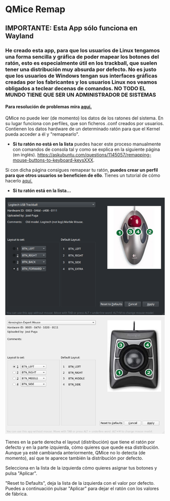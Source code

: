 # QMice Remap

## IMPORTANTE: Esta App sólo funciona en Wayland

### He creado esta app, para que los usuarios de Linux tengamos una forma sencilla y gráfica de poder mapear los botones del ratón, esto es especialmente útil en los trackball, que suelen tener una distribución muy absurda por defecto. No es justo que los usuarios de Windows tengan sus interfaces gráficas creadas por los fabricantes y los usuarios Linux nos veamos obligados a teclear decenas de comandos. NO TODO EL MUNDO TIENE QUE SER UN ADMINISTRADOR DE SISTEMAS

#### Para resolución de problemas mira [aquí.](./troubleshooting-ES.md)

QMice no puede leer (de momento) los datos de los ratones del sistema. En su lugar funciona con perfiles, que son ficheros .conf creados por usuarios. Contienen los datos hardware de un determinado ratón para que el Kernel pueda acceder a él y "remapearlo".

- **Si tu ratón no está en la lista** puedes hacer este proceso manualmente con comandos de consola tal y como se explica en la siguiente página (en inglés). <https://askubuntu.com/questions/1145057/remapping-mouse-buttons-to-keyboard-keysXXX>.

Si con dicha página consigues remapear tu ratón, **puedes crear un perfil para que otros usuarios se beneficien de ello**. Tienes un tutorial de cómo hacerlo [aquí.](./tutorial-create-profile-ES)

- **Si tu ratón está en la lista...**

![Sample in KDE](images/qmice-remap-kde.png)
![Sample in XFCE](images/qmice-remap-xfce.png)

Tienes en la parte derecha el layout (distribución) que tiene el ratón por defecto y en la parte izquierda, cómo quieres que quede esa distribución. Aunque ya esté cambianda anteriormente, QMice no lo detecta (de momento), así que te aparece también la distribución por defecto.

Selecciona en la lista de la izquierda cómo quieres asignar tus botones y pulsa "Aplicar".

"Reset to Defaults", deja la lista de la izquierda con el valor por defecto. Puedes a continuación pulsar "Aplicar" para dejar el ratón con los valores de fábrica.
